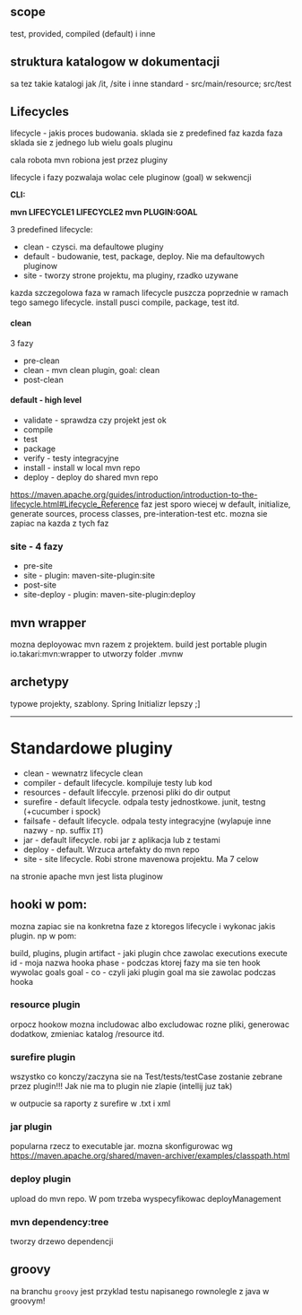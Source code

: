 ## scope
test, provided, compiled (default) i inne
## struktura katalogow w dokumentacji
sa tez takie katalogi jak /it, /site i inne
standard - src/main/resource; src/test
## Lifecycles
lifecycle - jakis proces budowania. sklada sie z predefined faz
kazda faza sklada sie z jednego lub wielu goals pluginu

cala robota mvn robiona jest przez pluginy

lifecycle i fazy pozwalaja wolac cele pluginow (goal) w sekwencji

<b>CLI:

mvn LIFECYCLE1 LIFECYCLE2
mvn PLUGIN:GOAL</b>

3 predefined lifecycle:
* clean - czysci. ma defaultowe pluginy
* default - budowanie, test, package, deploy. Nie ma defaultowych pluginow
* site - tworzy strone projektu, ma pluginy, rzadko uzywane

kazda szczegolowa faza w ramach lifecycle puszcza poprzednie w ramach tego samego lifecycle.
install pusci compile, package, test itd.

#### clean
3 fazy
* pre-clean
* clean - mvn clean plugin, goal: clean
* post-clean


#### default - high level
- validate - sprawdza czy projekt jest ok
- compile
- test
- package
- verify - testy integracyjne
- install - install w local mvn repo
- deploy - deploy do shared mvn repo

https://maven.apache.org/guides/introduction/introduction-to-the-lifecycle.html#Lifecycle_Reference
faz jest sporo wiecej w default, initialize, generate sources, process classes,
 pre-interation-test etc.
mozna sie zapiac na kazda z tych faz

### site - 4 fazy
 - pre-site
 - site - plugin: maven-site-plugin:site
 - post-site
 - site-deploy - plugin: maven-site-plugin:deploy
 
 ## mvn wrapper
 mozna deployowac mvn razem z projektem. build jest portable
 plugin io.takari:mvn:wrapper
 to utworzy folder .mvnw 
  
  ## archetypy
  typowe projekty, szablony. Spring Initializr lepszy ;]

------------------------------  
# Standardowe pluginy
  * clean - wewnatrz lifecycle clean
  * compiler - default lifecycle. kompiluje testy lub kod
  * resources - default lifeccyle. przenosi pliki do dir output
  * surefire - default lifecycle. odpala testy jednostkowe. junit, testng (+cucumber i spock)
  * failsafe - default lifecycle. odpala testy integracyjne (wylapuje inne nazwy - np. suffix `IT`)
  * jar - default lifecycle. robi jar z aplikacja lub z testami
  * deploy - default. Wrzuca artefakty do mvn repo
  * site - site lifecycle. Robi strone mavenowa projektu. Ma 7 celow
  
  na stronie apache mvn jest lista pluginow
  
 ## hooki w pom:
 mozna zapiac sie na konkretna faze z ktoregos lifecycle
 i wykonac jakis plugin. np w pom:
 
 build, plugins, plugin 
 artifact - jaki plugin chce zawolac
  executions execute
    id - moja nazwa hooka
    phase - podczas ktorej fazy ma sie ten hook wywolac
    goals
     goal - co - czyli jaki plugin goal ma sie zawolac podczas hooka
   
   
  ### resource plugin
  orpocz hookow mozna includowac albo excludowac rozne pliki, generowac dodatkow, zmieniac katalog /resource itd. 
  
  ### surefire plugin
  wszystko co konczy/zaczyna sie na Test/tests/testCase zostanie zebrane przez plugin!!!
  Jak nie ma to plugin nie zlapie (intellij juz tak)
  
  w outpucie sa raporty z surefire w .txt i xml
  
  ### jar plugin
  popularna rzecz to executable jar. mozna skonfigurowac wg https://maven.apache.org/shared/maven-archiver/examples/classpath.html
  
  ### deploy plugin
  upload do mvn repo. W pom trzeba wyspecyfikowac deployManagement
  
  ### mvn dependency:tree
  tworzy drzewo dependencji
  
## groovy
na branchu `groovy` jest przyklad testu napisanego rownolegle z java w groovym!